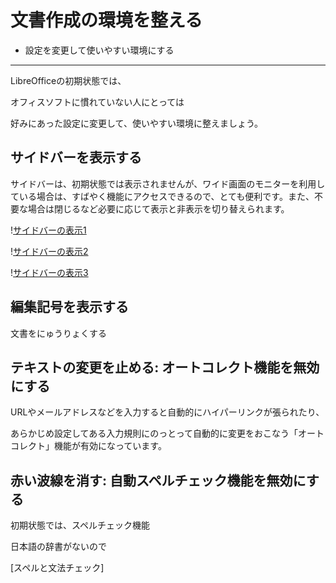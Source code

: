 # 文書作成の環境を整える

- 設定を変更して使いやすい環境にする

----

LibreOfficeの初期状態では、

オフィスソフトに慣れていない人にとっては

好みにあった設定に変更して、使いやすい環境に整えましょう。


## サイドバーを表示する

サイドバーは、初期状態では表示されませんが、ワイド画面のモニターを利用している場合は、すばやく機能にアクセスできるので、とても便利です。また、不要な場合は閉じるなど必要に応じて表示と非表示を切り替えられます。

\![サイドバーの表示1](../files/writer-sidebar1.png)

\![サイドバーの表示2](../files/writer-sidebar2.png)

\![サイドバーの表示3](../files/writer-sidebar3.png)


## 編集記号を表示する

文書をにゅうりょくする




## テキストの変更を止める: オートコレクト機能を無効にする


URLやメールアドレスなどを入力すると自動的にハイパーリンクが張られたり、

あらかじめ設定してある入力規則にのっとって自動的に変更をおこなう「オートコレクト」機能が有効になっています。


## 赤い波線を消す: 自動スペルチェック機能を無効にする

初期状態では、スペルチェック機能

日本語の辞書がないので






[スペルと文法チェック]

